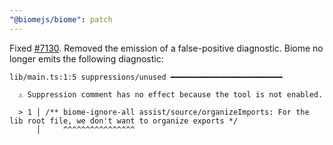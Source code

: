 ```yaml
---
"@biomejs/biome": patch
---
```


Fixed [#7130](https://github.com/biomejs/biome/issues/7130). Removed the emission of a false-positive diagnostic. Biome no longer emits the following diagnostic:
```
lib/main.ts:1:5 suppressions/unused ━━━━━━━━━━━━━━━━━━━━━━━━━

  ⚠ Suppression comment has no effect because the tool is not enabled.

  > 1 │ /** biome-ignore-all assist/source/organizeImports: For the lib root file, we don't want to organize exports */
      │     ^^^^^^^^^^^^^^^^

```

